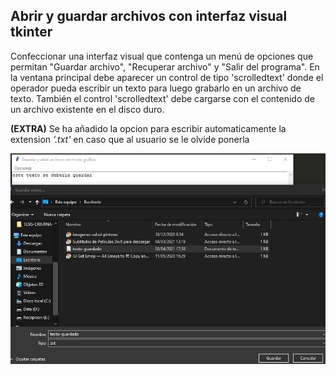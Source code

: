 ## Abrir y guardar archivos con interfaz visual tkinter

Confeccionar una interfaz visual que contenga un menú de opciones que permitan "Guardar archivo", "Recuperar archivo" y "Salir del programa".
En la ventana principal debe aparecer un control de tipo 'scrolledtext' donde el operador pueda escribir un texto para luego grabarlo en un archivo de texto. También el control 'scrolledtext' debe cargarse con el contenido de un archivo existente en el disco duro.

**(EXTRA)** Se ha añadido la opcion para escribir automaticamente la extension *'.txt'* en caso que al usuario se le olvide ponerla

![guardar-con-interfaz-grafica](80_1.jpg)
